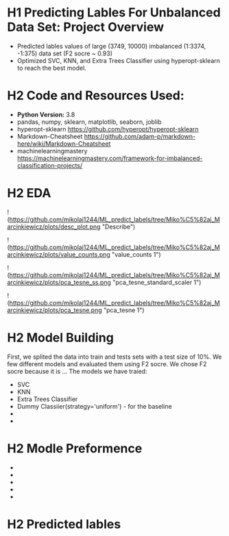 # H1 Predicting Lables For Unbalanced Data Set: Project Overview
* Predicted lables values of large (3749, 10000) imbalanced (1:3374, -1:375) data set (F2 socre ~ 0.93)
* Optimized SVC, KNN, and Extra Trees Classifier using hyperopt-sklearn to reach the best model.
# H2 Code and Resources Used:
* **Python Version:** 3.8
* pandas, numpy, sklearn, matplotlib, seaborn, joblib
* hyperopt-sklearn https://github.com/hyperopt/hyperopt-sklearn
* Markdown-Cheatsheet https://github.com/adam-p/markdown-here/wiki/Markdown-Cheatsheet
* machinelearningmastery https://machinelearningmastery.com/framework-for-imbalanced-classification-projects/
# H2 EDA

!(https://github.com/mikolaj1244/ML_predict_labels/tree/Miko%C5%82aj_Marcinkiewicz/plots/desc_plot.png "Describe")



!(https://github.com/mikolaj1244/ML_predict_labels/tree/Miko%C5%82aj_Marcinkiewicz/plots/value_counts.png "value_counts 1")



!(https://github.com/mikolaj1244/ML_predict_labels/tree/Miko%C5%82aj_Marcinkiewicz/plots/pca_tesne_ss.png  "pca_tesne_standard_scaler 1")




!(https://github.com/mikolaj1244/ML_predict_labels/tree/Miko%C5%82aj_Marcinkiewicz/plots/pca_tesne.png  "pca_tesne 1")




# H2 Model Building
First, we splited the data into train and tests sets with a test size of 10%.
We few different models and evaluated them using F2 socre. We chose F2 socre because it is ...
The models we have traied:
* SVC
* KNN
* Extra Trees Classifier
* Dummy Classiier(strategy='uniform') - for the baseline
*
*

# H2 Modle Preformence
* 
*
*
*
*
# H2 Predicted lables 
